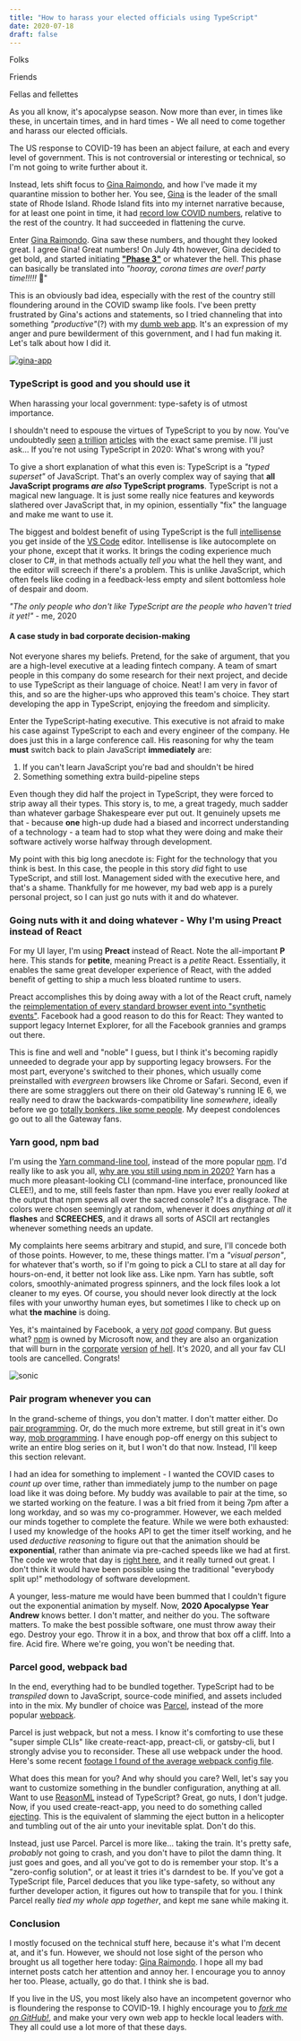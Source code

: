 ```yaml
---
title: "How to harass your elected officials using TypeScript"
date: 2020-07-18
draft: false
---
```


Folks

Friends

Fellas and fellettes

As you all know, it's apocalypse season. Now more than ever, in times like these, in uncertain times, and in hard times - We all need to come together and harass our elected officials.

The US response to COVID-19 has been an abject failure, at each and every level of government. This is not controversial or interesting or technical, so I'm not going to write further about it.

Instead, lets shift focus to [Gina Raimondo](https://twitter.com/govraimondo), and how I've made it my quarantine mission to bother her. You see, [Gina](https://www.facebook.com/GinaMRaimondo) is the leader of the small state of Rhode Island. Rhode Island fits into my internet narrative because, for at least one point in time, it had [record low COVID numbers](https://www.nbc-2.com/story/42302778/connecticut-rhode-island-only-two-states-reporting-decline-in-new-covid19-cases), relative to the rest of the country. It had succeeded in flattening the curve.

Enter [Gina Raimondo](https://www.youtube.com/user/GinaRaimondo). Gina saw these numbers, and thought they looked great. I agree Gina! Great numbers! On July 4th however, Gina decided to get bold, and started initiating [**"Phase 3"**](https://www.ri.gov/press/view/38720) or whatever the hell. This phase can basically be translated into *"hooray, corona times are over! party time!!!!!* 🥳"

This is an obviously bad idea, especially with the rest of the country still floundering around in the COVID swamp like fools. I've been pretty frustrated by Gina's actions and statements, so I tried channeling that into something *"productive"*(?) with my [dumb web app](https://corona-gina.app/). It's an expression of my anger and pure bewilderment of this government, and I had fun making it. Let's talk about how I did it.

[![gina-app](gina-app.gif)](https://corona-gina.app/)


### TypeScript is good and you should use it
When harassing your local government: type-safety is of utmost importance.

I shouldn't need to espouse the virtues of TypeScript to you by now. You've undoubtedly [seen](https://slack.engineering/typescript-at-slack-a81307fa288d) [a trillion](https://www.reddit.com/r/typescript/comments/aofcik/38_of_bugs_at_airbnb_could_have_been_prevented_by/) [articles](https://medium.com/@jtomaszewski/why-typescript-is-the-best-way-to-write-front-end-in-2019-feb855f9b164) with the exact same premise. I'll just ask... If you're not using TypeScript in 2020: What's wrong with you?

To give a short explanation of what this even is: TypeScript is a *"typed superset"* of JavaScript. That's an overly complex way of saying that **all JavaScript programs *are also* TypeScript programs**. TypeScript is not a magical new language. It is just some really nice features and keywords slathered over JavaScript that, in my opinion, essentially "fix" the language and make me want to use it.

The biggest and boldest benefit of using TypeScript is the full [intellisense](https://en.wikipedia.org/wiki/Intelligent_code_completion#IntelliSense) you get inside of the [VS Code](https://code.visualstudio.com/) editor. Intellisense is like autocomplete on your phone, except that it works. It brings the coding experience much closer to C#, in that methods actually *tell you* what the hell they want, and the editor will screech if there's a problem. This is unlike JavaScript, which often feels like coding in a feedback-less empty and silent bottomless hole of despair and doom. 

*"The only people who don't like TypeScript are the people who haven't tried it yet!"* - me, 2020

#### A case study in bad corporate decision-making
Not everyone shares my beliefs. Pretend, for the sake of argument, that you are a high-level executive at a leading fintech company. A team of smart people in this company do some research for their next project, and decide to use TypeScript as their language of choice. Neat! I am very in favor of this, and so are the higher-ups who approved this team's choice. They start developing the app in TypeScript, enjoying the freedom and simplicity.

Enter the TypeScript-hating executive. This executive is not afraid to make his case against TypeScript to each and every engineer of the company. He does just this in a large conference call. His reasoning for why the team **must** switch back to plain JavaScript **immediately** are:
1. If you can't learn JavaScript you're bad and shouldn't be hired
2. Something something extra build-pipeline steps

Even though they did half the project in TypeScript, they were forced to strip away all their types. This story is, to me, a great tragedy, much sadder than whatever garbage Shakespeare ever put out. It genuinely upsets me that - because **one** high-up dude had a biased and incorrect understanding of a technology - a team had to stop what they were doing and make their software actively worse halfway through development.

My point with this big long anecdote is: Fight for the technology that you think is best. In this case, the people in this story *did* fight to use TypeScript, and still lost. Management sided with the executive here, and that's a shame. Thankfully for me however, my bad web app is a purely personal project, so I can just go nuts with it and do whatever.


### Going nuts with it and doing whatever - Why I'm using **Preact** instead of **React**
For my UI layer, I'm using **Preact** instead of React. Note the all-important **P** here. This stands for **petite**, meaning Preact is a *petite* React. Essentially, it enables the same great developer experience of React, with the added benefit of getting to ship a much less bloated runtime to users.

Preact accomplishes this by doing away with a lot of the React cruft, namely the [reimplementation of every standard browser event into "synthetic events"](https://reactjs.org/docs/events.html). Facebook had a good reason to do this for React: They wanted to support legacy Internet Explorer, for all the Facebook grannies and gramps out there.

This is fine and well and "noble" I guess, but I think it's becoming rapidly unneeded to degrade your app by supporting legacy browsers. For the most part, everyone's switched to their phones, which usually come preinstalled with *evergreen* browsers like Chrome or Safari. Second, even if there are some stragglers out there on their old Gateway's running IE 6, we really need to draw the backwards-compatibility line *somewhere*, ideally before we go [totally bonkers, like some people](https://www.wired.com/2017/05/still-use-windows-xp-prepare-worst/). My deepest condolences go out to all the Gateway fans.


### Yarn good, npm bad
I'm using the [Yarn command-line tool](https://yarnpkg.com/), instead of the more popular [npm](https://docs.npmjs.com/cli/npm). I'd really like to ask you all, [why are you still using npm in 2020?](https://iamturns.com/yarn-vs-npm-2018/) Yarn has a much more pleasant-looking CLI (command-line interface, pronounced like CLEE!), and to me, still feels faster than npm. Have you ever really *looked* at the output that npm spews all over the sacred console? It's a disgrace. The colors were chosen seemingly at random, whenever it does *anything at all* it **flashes** and **SCREECHES**, and it draws all sorts of ASCII art rectangles whenever something needs an update.

My complaints here seems arbitrary and stupid, and sure, I'll concede both of those points. However, to me, these things matter. I'm a *"visual person"*, for whatever that's worth, so if I'm going to pick a CLI to stare at all day for hours-on-end, it better not look like ass. Like npm. Yarn has subtle, soft colors, smoothly-animated progress spinners, and the lock files look a lot cleaner to my eyes. Of course, you should never look directly at the lock files with your unworthy human eyes, but sometimes I like to check up on what **the machine** is doing.

Yes, it's maintained by Facebook, a [very](https://www.theguardian.com/technology/2020/jul/10/facebook-ad-boycott-mark-zuckerberg-activism-change) *[not](https://www.theverge.com/2019/2/25/18229714/cognizant-facebook-content-moderator-interviews-trauma-working-conditions-arizona) [good](https://www.motherjones.com/politics/2013/10/facebook-personal-data-online-privacy-social-norm/)* company. But guess what? [npm](https://github.blog/2020-04-15-npm-has-joined-github/) is owned by Microsoft now, and they are also an organization that will burn in the [corporate](https://techcrunch.com/2019/11/13/github-faces-more-resignations-in-light-of-ice-contract/) [version](https://www.theverge.com/2018/4/27/17293650/microsoft-recycler-jail-sentence-windows-software-counterfeiting-response) [of hell](https://en.wikipedia.org/wiki/Embrace,_extend,_and_extinguish). It's 2020, and all your fav CLI tools are cancelled. Congrats!

![sonic](sonic.jpg)


### Pair program whenever you can
In the grand-scheme of things, you don't matter. I don't matter either. Do [pair programming](https://en.wikipedia.org/wiki/Pair_programming). Or, do the much more extreme, but still great in it's own way, [mob programming](https://mobprogramming.org/). I have enough pop-off energy on this subject to write an entire blog series on it, but I won't do that now. Instead, I'll keep this section relevant.

I had an idea for something to implement - I wanted the COVID cases to *count up* over time, rather than immediately jump to the number on page load like it was doing before. My buddy was available to pair at the time, so we started working on the feature. I was a bit fried from it being 7pm after a long workday, and so was my co-programmer. However, we each melded our minds together to complete the feature. While we were both exhausted: I used my knowledge of the hooks API to get the timer itself working, and he used *deductive reasoning* to figure out that the animation should be **exponential**, rather than animate via pre-cached speeds like we had at first. The code we wrote that day is [right here](https://github.com/akc8012/gina-rona-app/blob/master/src/components/CaseCounter.tsx), and it really turned out great. I don't think it would have been possible using the traditional "everybody split up!" methodology of software development.

A younger, less-mature me would have been bummed that I couldn't figure out the exponential animation by myself. Now, **2020 Apocalypse Year Andrew** knows better. I don't matter, and neither do you. The software matters. To make the best possible software, one must throw away their ego. Destroy your ego. Throw it in a box, and throw that box off a cliff. Into a fire. Acid fire. Where we're going, you won't be needing that.


### Parcel good, webpack bad
In the end, everything had to be bundled together. TypeScript had to be *transpiled* down to JavaScript, source-code minified, and assets included into in the mix. My bundler of choice was [Parcel](https://parceljs.org/), instead of the more popular [webpack](https://webpack.js.org/).

Parcel is just webpack, but not a mess. I know it's comforting to use these "super simple CLIs" like create-react-app, preact-cli, or gatsby-cli, but I strongly advise you to reconsider. These all use webpack under the hood. Here's some recent [footage I found of the average webpack config file](https://www.youtube.com/watch?v=LyUN40weqIk).

What does this mean for you? And why should you care? Well, let's say you want to customize something in the bundler configuration, anything at all. Want to use [ReasonML](https://reasonml.github.io/) instead of TypeScript? Great, go nuts, I don't judge. Now, if you used create-react-app, you need to do something called [ejecting](https://create-react-app.dev/docs/available-scripts#npm-run-eject). This is the equivalent of slamming the eject button in a helicopter and tumbling out of the air unto your inevitable splat. Don't do this.

Instead, just use Parcel. Parcel is more like... taking the train. It's pretty safe, *probably* not going to crash, and you don't have to pilot the damn thing. It just goes and goes, and all you've got to do is remember your stop. It's a "zero-config solution", or at least it tries it's darndest to be. If you've got a TypeScript file, Parcel deduces that you like type-safety, so without any further developer action, it figures out how to transpile that for you. I think Parcel really *tied my whole app together*, and kept me sane while making it.


### Conclusion
I mostly focused on the technical stuff here, because it's what I'm decent at, and it's fun. However, we should not lose sight of the person who brought us all together here today: [Gina Raimondo](https://www.instagram.com/govraimondo/). I hope all my bad internet posts catch her attention and annoy her. I encourage you to annoy her too. Please, actually, go do that. I think she is bad.

If you live in the US, you most likely also have an incompetent governor who is floundering the response to COVID-19. I highly encourage you to [*fork me on GitHub!*](https://github.com/akc8012/gina-rona-app), and make your very own web app to heckle local leaders with. They all could use a lot more of that these days.
